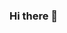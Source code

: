 ### Hi there 👋

<!--
**ConstitutionProject/constitutionproject** is a designed to be an open area for the discussion of the revision of the United States Constitution as 79% of the population agree that the country needs to make more than a few Amendments to continue to survive in the 21st Century.
-->
